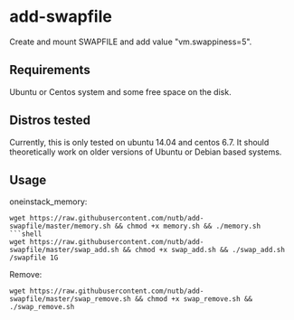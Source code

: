 # add-swapfile
Create and mount SWAPFILE and add value "vm.swappiness=5".

Requirements
------------
Ubuntu or Centos system and some free space on the disk.

Distros tested
------------
Currently, this is only tested on ubuntu 14.04 and centos 6.7. It should theoretically work on older versions of Ubuntu or Debian based systems.

Usage
------------
oneinstack_memory:
```shell
wget https://raw.githubusercontent.com/nutb/add-swapfile/master/memory.sh && chmod +x memory.sh && ./memory.sh
```shell
wget https://raw.githubusercontent.com/nutb/add-swapfile/master/swap_add.sh && chmod +x swap_add.sh && ./swap_add.sh /swapfile 1G
```
Remove:
```shell
wget https://raw.githubusercontent.com/nutb/add-swapfile/master/swap_remove.sh && chmod +x swap_remove.sh && ./swap_remove.sh
```
